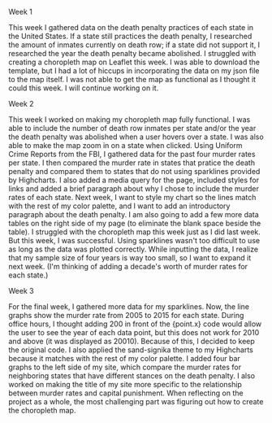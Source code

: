 Week 1

This week I gathered data on the death penalty practices of each state in the United States. If a state still practices the death penalty, I researched the amount of inmates currently on death row; if a state did not support it, I researched the year the death penalty became abolished. I struggled with creating a choropleth map on Leaflet this week. I was able to download the template, but I had a lot of hiccups in incorporating the data on my json file to the map itself. I was not able to get the map as functional as I thought it could this week. I will continue working on it. 

Week 2

This week I worked on making my choropleth map fully functional. I was able to include the number of death row inmates per state and/or the year the death penalty was abolished when a user hovers over a state. I was also able to make the map zoom in on a state when clicked. Using Uniform Crime Reports from the FBI, I gathered data for the past four murder rates per state. I then compared the murder rate in states that pratice the death penalty and compared them to states that do not using sparklines provided by Highcharts. I also added a media query for the page, included styles for links and added a brief paragraph about why I chose to include the murder rates of each state. Next week, I want to style my chart so the lines match with the rest of my color palette, and I want to add an introductory paragraph about the death penalty. I am also going to add a few more data tables on the right side of my page (to eliminate the blank space beside the table). I struggled with the choropleth map this week just as I did last week. But this week, I was successful. Using sparklines wasn't too difficult to use as long as the data was plotted correctly. While inputting the data, I realize that my sample size of four years is way too small, so I want to expand it next week. (I'm thinking of adding a decade's worth of murder rates for each state.) 

Week 3

For the final week, I gathered more data for my sparklines. Now, the line graphs show the murder rate from 2005 to 2015 for each state. During office hours, I thought adding 200 in front of the {point.x} code would allow the user to see the year of each data point, but this does not work for 2010 and above (it was displayed as 20010). Because of this, I decided to keep the original code. I also applied the sand-signika theme to my Highcharts because it matches with the rest of my color palette. I added four bar graphs to the left side of my site, which compare the murder rates for neighboring states that have different stances on the death penalty. I also worked on making the title of my site more specific to the relationship between murder rates and capital punishment. When reflecting on the project as a whole, the most challenging part was figuring out how to create the choropleth map. 
